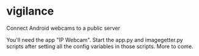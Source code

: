 vigilance
=========

Connect Android webcams to a public server

You'll need the app "IP Webcam". Start the app.py and imagegetter.py scripts after setting all the config variables in those scripts. More to come.
